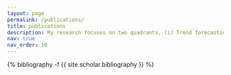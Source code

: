```yaml
---
layout: page
permalink: /publications/
title: publications
description: My research focuses on two quadrants, (i) Trend forecasting and landscaping of patent grants and using information engineering practices for state-of-the-art emerging technology analytics, and understanding competitive trends for disruptive innovation opportunities, and (ii) Engaging in bringing social change by further prototyping technology stack and its key components, creating High-Level Designs (HLD), and implementing hardware, software, and data engineering perspectives, empowering a wide user-base..
nav: true
nav_order: 10
---
```



<!-- _pages/publications.md -->
<div class="publications">

{% bibliography -f {{ site.scholar.bibliography }} %}

</div>
